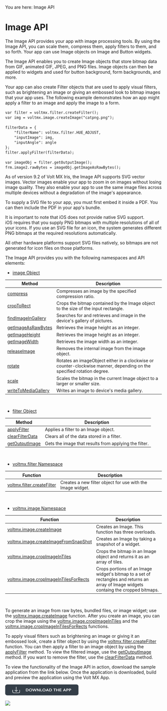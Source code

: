                             

You are here: Image API

Image API
=========

The Image API provides your app with image processing tools. By using the Image API, you can scale them, compress them, apply filters to them, and so forth. Your app can use Image objects on Image and Button widgets.

The Image API enables you to create Image objects that store bitmap data from GIF, animated GIF, JPEG, and PNG files. Image objects can then be applied to widgets and used for button background, form backgrounds, and more.

Your app can also create Filter objects that are used to apply visual filters, such as brightening an image or giving an embossed look to bitmap images that your app uses. The following example demonstrates how an app might apply a filter to an image and apply the image to a form.

```
var filter = voltmx.filter.createFilter();
var img = voltmx.image.createImage("catpng.png");

filterData = {
    "filterName": voltmx.filter.HUE_ADJUST,
    "inputImage": img,
    "inputAngle": angle
};
filter.applyFilter(filterData);

var imageObj = filter.getOutputImage();
frm.image2.rawBytes = imageObj.getImageAsRawBytes();
```

As of version 9.2 of Volt MX Iris, the Image API supports SVG vector images. Vector images enable your app to zoom in on images without losing image quality. They also enable your app to use the same image files across multiple devices without a degradation of the image's appearance.

To supply a SVG file to your app, you must first embed it inside a PDF. You can then include the PDF in your app's bundle.

It is important to note that iOS does not provide native SVG support. iOS requires that you supply PNG bitmaps with multiple resolutions of all of your icons. If you use an SVG file for an icon, the system generates different PNG bitmaps at the required resolutions automatically.

All other hardware platforms support SVG files natively, so bitmaps are not generated for icon files on those platforms.

The Image API provides you with the following namespaces and API elements:

*   [image Object](image_methods.md)

| Method | Description |
| --- | --- |
| [compress](image_methods.md#compress) | Compresses an image by the specified compression ratio. |
| [cropToRect](image_methods.md#Crp2Rect) | Crops the bitmap contained by the Image object to the size of the input rectangle. |
| [findImageInGallery](image_methods.md#findImageInGallery) | Searches for and retrieves and image in the device's gallery of pictures. |
| [getImageAsRawBytes](image_methods.md#ImgRaw) | Retrieves the image height as an integer. |
| [getImageHeight](image_methods.md#ImgHeight) | Retrieves the image height as an integer. |
| [getImageWidth](image_methods.md#ImgWidth) | Retrieves the image width as an integer. |
| [releaseImage](image_methods.md#releaseImage) | Removes the internal image from the image object. |
| [rotate](image_methods.md#rotate) | Rotates an imageObject either in a clockwise or counter-clockwise manner, depending on the specified rotation degree. |
| [scale](image_methods.md#scale) | Scales the bitmap in the current Image object to a larger or smaller size. |
| [writeToMediaGallery](image_methods.md#writeToMediaGallery) | Writes an image to device's media gallery. |

 

*   [filter Object](voltmxfilterfilterobjmethods.md)

| Method | Description |
| --- | --- |
| [applyFilter](voltmxfilterfilterobjmethods.md#applyFil) | Applies a filter to an Image object. |
| [clearFilterData](voltmxfilterfilterobjmethods.md#clearFtr) | Clears all of the data stored in a filter. |
| [getOutputImage](voltmxfilterfilterobjmethods.md#getImg) | Gets the image that results from applying the filter. |

 

*   [](voltmxfilternamespace.md)[voltmx.filter Namespace](voltmxfilterconstants.md)[](voltmxfilterfunctions.md#crtFiltr)

| Function | Description |
| --- | --- |
| [voltmx.filter.createFilter](voltmxfilterconstants.md#crtFiltr) | Creates a new filter object for use with the Image widget. |

 

*   [voltmx.image Namespace](voltmximagenamespacefunctions.md)

| Function | Description |
| --- | --- |
| [voltmx.image.createImage](voltmximagenamespacefunctions.md#crtImg) | Creates an Image. This function has three overloads. |
| [voltmx.image.createImageFromSnapShot](voltmximagenamespacefunctions.md#imgSnap) | Creates an Image by taking a snapshot of a widget. |
| [voltmx.image.cropImageInTiles](voltmximagenamespacefunctions.md#CrpTiles) | Crops the bitmap in an Image object and returns it as an array of tiles. |
| [voltmx.image.cropImageInTilesForRects](voltmximagenamespacefunctions.md#CrpTRect) | Crops portions of an Image widget's bitmap to a set of rectangles and returns an array of Image widgets containg the cropped bitmaps. |

 

To generate an image from raw bytes, bundled files, or image widget; use the [voltmx.image.createImage](voltmximagenamespacefunctions.md#crtImg) function. After you create an image, you can crop the image using the [voltmx.image.cropImageInTiles](voltmximagenamespacefunctions.md#CrpTiles) and the [voltmx.image.cropImageInTilesForRects](voltmximagenamespacefunctions.md#CrpTRect) functions.

To apply visual filters such as brightening an image or giving it an embossed look, create a filter object by using the [voltmx.filter.createFilter](voltmxfilterconstants.md#crtFiltr) function. You can then apply a filter to an image object by using the [applyFilter](voltmxfilterfilterobjmethods.md#applyFil) method. To view the filtered image, use the [getOutputImage](voltmxfilterfilterobjmethods.md#getImg) method. If you want to remove the filter, use the [clearFilterData](voltmxfilterfilterobjmethods.md#clearFtr) method.

To view the functionality of the Image API in action, download the sample application from the link below. Once the application is downloaded, build and preview the application using the Volt MX App.  

[![](resources/images/download_button_08__002__236x35.png)](https://github.com/HCL-TECH-SOFTWARE/volt-mx-samples/tree/main/ImageFilter)

![](resources/prettify/onload.png)
